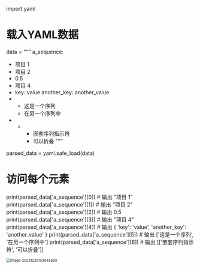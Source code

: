 import yaml

# 载入YAML数据
data = """
a_sequence:
  - 项目 1
  - 项目 2
  - 0.5
  - 项目 4
  - key: value
    another_key: another_value
  - - 这是一个序列
    - 在另一个序列中
  - - - 嵌套序列指示符
      - 可以折叠
      """

parsed_data = yaml.safe_load(data)

# 访问每个元素
print(parsed_data['a_sequence'][0])  # 输出 "项目 1"
print(parsed_data['a_sequence'][1])  # 输出 "项目 2"
print(parsed_data['a_sequence'][2])  # 输出 0.5
print(parsed_data['a_sequence'][3])  # 输出 "项目 4"
print(parsed_data['a_sequence'][4])  # 输出 { 'key': 'value', 'another_key': 'another_value' }
print(parsed_data['a_sequence'][5])  # 输出 ['这是一个序列', '在另一个序列中']
print(parsed_data['a_sequence'][6])  # 输出 [['嵌套序列指示符', '可以折叠']]

<img src="D:\Web学习\前端\assets\image-20241229153945820.png" alt="image-20241229153945820" style="zoom:67%;" />